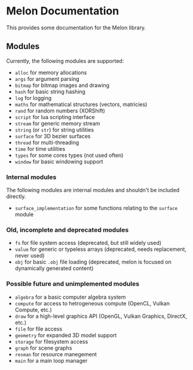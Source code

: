 # Melon Documentation

This provides some documentation for the Melon library.

## Modules

Currently, the following modules are supported:

 * `alloc` for memory allocations
 * `args` for argument parsing
 * `bitmap` for bitmap images and drawing
 * `hash` for basic string hashing
 * `log` for logging
 * `maths` for mathematical structures (vectors, matricies)
 * `rand` for random numbers (XORShift)
 * `script` for lua scripting interface
 * `stream` for generic memory stream
 * `string` (or `str`) for string utilities
 * `surface` for 3D bezier surfaces
 * `thread` for multi-threading
 * `time` for time utilities
 * `types` for some cores types (not used often)
 * `window` for basic windowing support

### Internal modules

The following modules are internal modules and shouldn't be included directly.

 * `surface_implementation` for some functions relating to the `surface` module

### Old, incomplete and deprecated modules

 * `fs` for file system access (deprecated, but still widely used)
 * `value` for generic or typeless arrays (deprecated, needs replacement, never used)
 * `obj` for basic `.obj` file loading (deprecated, melon is focused on dynamically generated content)

### Possible future and unimplemented modules

 * `algebra` for a basic computer algebra system
 * `compute` for access to hetrogeneous compute (OpenCL, Vulkan Compute, etc.)
 * `draw` for a high-level graphics API (OpenGL, Vulkan Graphics, DirectX, etc.)
 * `file` for file access
 * `geometry` for expanded 3D model support
 * `storage` for filesystem access
 * `graph` for scene graphs
 * `resman` for resource manegement
 * `main` for a main loop manager
